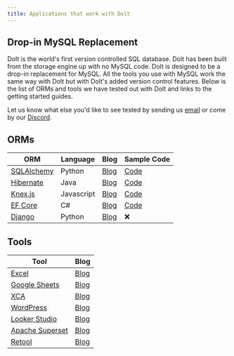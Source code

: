 ```yaml
---
title: Applications that work with Dolt
---
```


## Drop-in MySQL Replacement

Dolt is the world's first version controlled SQL database. Dolt has been built from the storage engine up with no MySQL code. Dolt is designed to be a drop-in replacement for MySQL. All the tools you use with MySQL work the same way with Dolt but with Dolt's added version control features. Below is the list of ORMs and tools we have tested out with Dolt and links to the getting started guides. 

Let us know what else you'd like to see tested by sending us [email](mailto:interest@dolthub.com) or come by our [Discord](https://discord.gg/gqr7K4VNKe). 

## ORMs
| ORM | Language | Blog | Sample Code | 
| --- | ---------| ---- | ----------- |
| [SQLAlchemy](https://www.sqlalchemy.org/) | Python | [Blog](https://www.dolthub.com/blog/2023-07-12-sql-alchemy-getting-started/) | [Code](https://github.com/timsehn/dolt-sqlalchemy-getting-started/tree/main) |
| [Hibernate ](https://hibernate.org/)| Java | [Blog](https://www.dolthub.com/blog/2023-11-13-dolt-on-hibernate/) | [Code](https://github.com/dolthub/hibernate-sample) |
| [Knex.js](https://knexjs.org/) | Javascript | [Blog](https://www.dolthub.com/blog/2023-09-27-dolt-and-knexjs/) | [Code](https://github.com/dolthub/dolt-knexjs-example) |
| [EF Core](https://learn.microsoft.com/en-us/ef/core/) | C# | [Blog](https://www.dolthub.com/blog/2023-12-04-works-with-dolt-efcore/) | [Code](https://github.com/dolthub/efcore-sample) |
| [Django](https://www.djangoproject.com/)| Python | [Blog](https://www.dolthub.com/blog/2021-06-09-running-django-on-dolt/) | :x: |

## Tools

| Tool | Blog | 
| ---- | ---- | 
| [Excel](https://www.microsoft.com/en-us/microsoft-365/excel) | [Blog](https://www.dolthub.com/blog/2023-11-24-dolt-excel) | 
| [Google Sheets](https://www.google.com/sheets/about/#overview) | [Blog](https://www.dolthub.com/blog/2023-09-15-dolt-google-sheets/) |
| [XCA](https://hohnstaedt.de/xca/) | [Blog](https://www.dolthub.com/blog/2023-08-21-xca-on-dolt/) |
| [WordPress](https://wordpress.com/) | [Blog](https://www.dolthub.com/blog/2023-08-04-wordpress-on-dolt/) |
| [Looker Studio](https://lookerstudio.google.com/) | [Blog](https://www.dolthub.com/blog/2023-02-13-dolt-looker/) |
| [Apache Superset](https://superset.apache.org/) | [Blog](https://www.dolthub.com/blog/2023-01-27-dolt-superset/) |
| [Retool](https://retool.com/) | [Blog](https://www.dolthub.com/blog/2023-01-03-superpower-retool-with-dolt/) |




